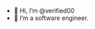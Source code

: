 - 👋 Hi, I’m @verified00
- 👀 I’m a software engineer. 

<!---
verified00/verified00 is a ✨ special ✨ repository because its `README.md` (this file) appears on your GitHub profile.
You can click the Preview link to take a look at your changes.
--->

